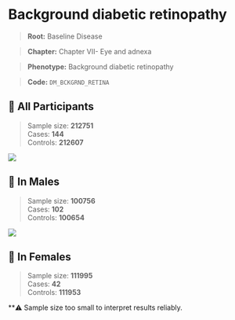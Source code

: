 # Background diabetic retinopathy

> **Root:** Baseline Disease  

> **Chapter:** Chapter VII- Eye and adnexa  

> **Phenotype:** Background diabetic retinopathy  

> **Code:** `DM_BCKGRND_RETINA`

## 🧪 All Participants  
> Sample size: **212751**  
> Cases: **144**  
> Controls: **212607**
<img src="/Disease/Figures/ALL/Baseline/DM_BCKGRND_RETINA.png"/>
<CsvTable src="/public/Disease/Data/ALL/Baseline/LG_DM_BCKGRND_RETINA.csv" label="🔍 View full results" />

## 👨 In Males  
> Sample size: **100756**  
> Cases: **102**  
> Controls: **100654**
<img src="/Disease/Figures/Male/Baseline/DM_BCKGRND_RETINA.png"/>
<CsvTable src="/public/Disease/Data/Male/Baseline/LG_DM_BCKGRND_RETINA.csv" label="🔍 View full results" />

## 👩 In Females  
> Sample size: **111995**  
> Cases: **42**  
> Controls: **111953**

**⚠️ Sample size too small to interpret results reliably.
